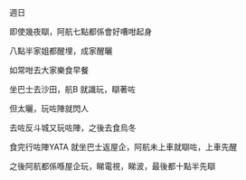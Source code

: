 週日

即使幾夜瞓，阿航七點都係會好嘈咁起身

八點半家姐都醒埋，成家醒曬

如常咁去大家樂食早餐

坐巴士去沙田，航B 就識玩，瞓著咗

但太曬，玩咗陣就閃人

去咗反斗城又玩咗陣，之後去食烏冬

食完行咗陣YATA 就坐巴士返屋企，阿航未上車就瞓咗，上車先醒

之後阿航都係喺屋企玩，睇電視，睇波，最後都十點半先瞓
